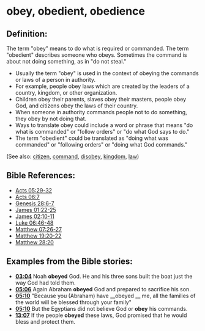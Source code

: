# obey, obedient, obedience #

## Definition: ##

The term "obey" means to do what is required or commanded. The term "obedient" describes someone who obeys. Sometimes the command is about not doing something, as in "do not steal."

* Usually the term "obey" is used in the context of obeying the commands or laws of a person in authority.
* For example, people obey laws which are created by the leaders of a country, kingdom, or other organization.
* Children obey their parents, slaves obey their masters, people obey God, and citizens obey the laws of their country.
* When someone in authority commands people not to do something, they obey by not doing that.
* Ways to translate obey could include a word or phrase that means "do what is commanded" or "follow orders" or "do what God says to do."
* The term "obedient" could be translated as "doing what was commanded" or "following orders" or "doing what God commands."

(See also: [citizen](../other/citizen.md), [command](../other/command.md), [disobey](../other/disobey.md), [kingdom](../other/kingdom.md), [law](../other/law.md))

## Bible References: ##

* [Acts 05:29-32](en/tn/act/help/05/29)
* [Acts 06:7](en/tn/act/help/06/07)
* [Genesis 28:6-7](en/tn/gen/help/28/06)
* [James 01:22-25](en/tn/jas/help/01/22)
* [James 02:10-11](en/tn/jas/help/02/10)
* [Luke 06:46-48](en/tn/luk/help/06/46)
* [Matthew 07:26-27](en/tn/mat/help/07/26)
* [Matthew 19:20-22](en/tn/mat/help/19/20)
* [Matthew 28:20](en/tn/mat/help/28/20)

## Examples from the Bible stories: ##

* __[03:04](en/tn/obs/help/03/04)__ Noah __obeyed__  God. He and his three sons built the boat just the way God had told them.
* __[05:06](en/tn/obs/help/05/06)__ Again Abraham __obeyed__  God and prepared to sacrifice his son.
* __[05:10](en/tn/obs/help/05/10)__ "Because you (Abraham) have __obeyed __  me, all the families of the world will be blessed through your family"
* __[05:10](en/tn/obs/help/05/10)__ But the Egyptians did not believe God or __obey__  his commands.
* __[13:07](en/tn/obs/help/13/07)__ If the people __obeyed__  these laws, God promised that he would bless and protect them.